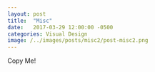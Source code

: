 ```yaml
---
layout: post
title:  "Misc"
date:   2017-03-29 12:00:00 -0500
categories: Visual Design
image: /../images/posts/misc2/post-misc2.png
---
```

Copy Me!
